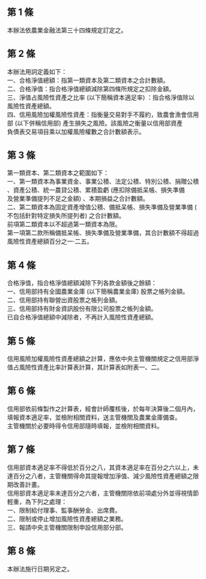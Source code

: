 第 1 條
-------
本辦法依農業金融法第三十四條規定訂定之。

第 2 條
-------
本辦法用詞定義如下：  
一、合格淨值總額：指第一類資本及第二類資本之合計數額。  
二、合格淨值：指合格淨值總額減除第四條所規定之扣除金額。  
三、淨值占風險性資產之比率 (以下簡稱資本適足率) ：指合格淨值除以  
    風險性資產總額。  
四、信用風險加權風險性資產：指衡量交易對手不履約，致農會漁會信用  
    部 (以下併稱信用部) 產生損失之風險。該風險之衡量以信用部資產  
    負債表交易項目乘以加權風險權數之合計數額表示。

第 3 條
-------
第一類資本、第二類資本之範圍如下：  
一、第一類資本為事業資金、事業公積、法定公積、特別公積、捐贈公積  
    、資產公積、統一農貸公積、累積盈虧 (應扣除備抵呆帳、損失準備  
    及營業準備提列不足之金額) 、本期損益之合計數額。  
二、第二類資本為固定資產增值公積、備抵呆帳、損失準備及營業準備 (  
    不包括針對特定損失所提列者) 之合計數額。  
前項第二類資本以不超過第一類資本為限。  
第一項第二款所稱備抵呆帳、損失準備及營業準備，其合計數額不得超過  
風險性資產總額百分之一‧二五。

第 4 條
-------
合格淨值，指合格淨值總額減除下列各款金額後之餘額：  
一、信用部持有全國農業金庫 (以下簡稱農業金庫) 股票之帳列金額。  
二、信用部持有聯營出資股票之帳列金額。  
三、信用部持有財金資訊股份有限公司股票之帳列金額。  
已自合格淨值總額中減除者，不再計入風險性資產總額。

第 5 條
-------
信用風險加權風險性資產總額之計算，應依中央主管機關規定之信用部淨  
值占風險性資產比率計算表計算，其計算表如附表一、二。

第 6 條
-------
信用部依前條製作之計算表，經會計師覆核後，於每年決算後二個月內，  
填報資本適足率，並檢附相關資料，送主管機關及農業金庫備查。  
主管機關於必要時得令信用部隨時填報，並檢附相關資料。

第 7 條
-------
信用部資本適足率不得低於百分之八，其資本適足率在百分之六以上，未  
達百分之八者，主管機關得命其提報增加淨值、減少風險性資產總額之限  
期改善計畫。  
信用部資本適足率未達百分之六者，主管機關除依前項處分外並得視情節  
輕重，為下列之處理：  
一、限制給付理事、監事酬勞金、出席費。  
二、限制或停止增加風險性資產總額之業務。  
三、報請中央主管機關限制申設信用部分部。

第 8 條
-------
本辦法施行日期另定之。

